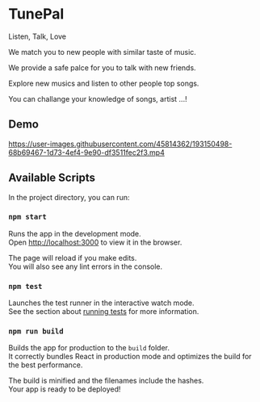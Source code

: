 # TunePal

Listen, Talk, Love

We match you to new people with similar taste of music.

We provide a safe palce for you to talk with new friends.

Explore new musics and listen to other people top songs.

You can challange your knowledge of songs, artist ...!


## Demo

https://user-images.githubusercontent.com/45814362/193150498-68b69467-1d73-4ef4-9e90-df3511fec2f3.mp4


## Available Scripts

In the project directory, you can run:

### `npm start`

Runs the app in the development mode.<br />
Open [http://localhost:3000](http://localhost:3000) to view it in the browser.

The page will reload if you make edits.<br />
You will also see any lint errors in the console.

### `npm test`

Launches the test runner in the interactive watch mode.<br />
See the section about [running tests](https://facebook.github.io/create-react-app/docs/running-tests) for more information.

### `npm run build`

Builds the app for production to the `build` folder.<br />
It correctly bundles React in production mode and optimizes the build for the best performance.

The build is minified and the filenames include the hashes.<br />
Your app is ready to be deployed!
